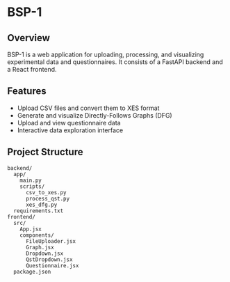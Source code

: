 # BSP-1

## Overview

BSP-1 is a web application for uploading, processing, and visualizing experimental data and questionnaires. It consists of a FastAPI backend and a React frontend.

## Features

- Upload CSV files and convert them to XES format
- Generate and visualize Directly-Follows Graphs (DFG)
- Upload and view questionnaire data
- Interactive data exploration interface

## Project Structure

```
backend/
  app/
    main.py
    scripts/
      csv_to_xes.py
      process_qst.py
      xes_dfg.py
  requirements.txt
frontend/
  src/
    App.jsx
    components/
      FileUploader.jsx
      Graph.jsx
      Dropdown.jsx
      QstDropdown.jsx
      Questionnaire.jsx
  package.json
```

